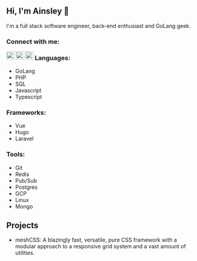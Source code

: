 ## Hi, I'm Ainsley 👋

I'm a full stack software engineer, back-end enthusiast and GoLang geek.

### Connect with me:

[<img align="left" alt="ainsleyclark | Twitter" width="22px" src="https://cdn.jsdelivr.net/npm/simple-icons@v3/icons/twitter.svg" />](https://twitter.com/ainsmsclark)
[<img align="left" alt="ainsleyclark | LinkedIn" width="22px" src="https://cdn.jsdelivr.net/npm/simple-icons@v3/icons/linkedin.svg" />](https://www.linkedin.com/in/ainsleyclark/)
[<img align="left" alt="ainsleyclark | Stackoverflow" width="22px" src="https://cdn.jsdelivr.net/npm/simple-icons@v3/icons/stackoverflow.svg" />](https://stackoverflow.com/users/11318860/ainsley)


### Languages:
- GoLang
- PHP
- SQL
- Javascript
- Typescript

### Frameworks:
- Vue
- Hugo
- Laravel

### Tools:
- Git
- Redis
- Pub/Sub
- Postgres
- GCP 
- Linux
- Mongo

## Projects

- meshCSS: A blazingly fast, versatile, pure CSS framework with a modular approach to a responsive grid system and a vast amount of utilities.

<!-- Here are some ideas to get you started:

- 🔭 I’m currently working on ...
- 🌱 I’m currently learning ...
- 👯 I’m looking to collaborate on ...
- 🤔 I’m looking for help with ...
- 💬 Ask me about ...
- 📫 How to reach me: ...
- 😄 Pronouns: ...
- ⚡ Fun fact: ...
 -->
